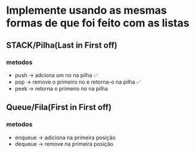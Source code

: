# Implemente usando as mesmas formas de que foi feito com as listas

## STACK/Pilha(Last in First off)

### metodos
- push -> adciona um no na pilha ✅
- pop -> remove o primeiro no e retorna-o na pilha ✅
- peek -> retorna o primeiro no na pilha

## Queue/Fila(First in First off)

### metodos
- enqueue -> adiciona na primeira posição
- dequeue -> remove na primeira posição
